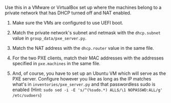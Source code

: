 Use this in a VMware or VirtualBox set up where the machines belong
to a private network that has DHCP turned off and NAT enabled.

1. Make sure the VMs are configured to use UEFI boot.

2. Match the private network's subnet and netmask with the `dhcp.subnet`
   value in `group_data/pxe_server.py`.

3. Match the NAT address with the `dhcp.router` value in the same file.

4. For the two PXE clients, match their MAC addresses with the addresses
   specified in `pxe.machines` in the same file.

5. And, of course, you have to set up an Ubuntu VM which will serve as
   the PXE server. Configure however you like as long as the IP matches
   what's in `inventories/pxe_server.py` and that passwordless sudo is
   enabled (Hint: `sudo sed -i -E 's/^(%sudo.*) ALL$/\1 NOPASSWD:ALL/g' /etc/sudoers`)
